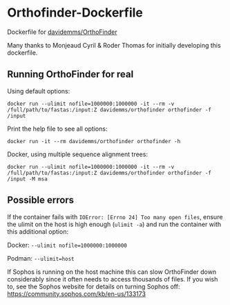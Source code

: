 # Orthofinder-Dockerfile
Dockerfile for [davidemms/OrthoFinder](https://github.com/davidemms/OrthoFinder)

Many thanks to Monjeaud Cyril & Roder Thomas for initially developing this dockerfile.

## Running OrthoFinder for real
Using default options: 

`docker run --ulimit nofile=1000000:1000000 -it --rm -v /full/path/to/fastas:/input:Z davidemms/orthofinder orthofinder -f /input`

Print the help file to see all options:

`docker run -it --rm davidemms/orthofinder orthofinder -h`


Docker, using multiple sequence alignment trees: 

`docker run --ulimit nofile=1000000:1000000 -it --rm -v /full/path/to/fastas:/input:Z davidemms/orthofinder orthofinder -f /input -M msa`


## Possible errors
If the container fails with `IOError: [Errno 24] Too many open files`, ensure the ulimit on the host is high enough (`ulimit -a`) and run the container with this additional option:

Docker: `--ulimit nofile=1000000:1000000`

Podman: `--ulimit=host`

If Sophos is running on the host machine this can slow OrthoFinder down considerably since it often needs to access thousands of files. If you wish to, see the Sophos website for details on turning Sophos off:
<https://community.sophos.com/kb/en-us/133173>
